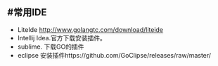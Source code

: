 #常用IDE
---
* LiteIde http://www.golangtc.com/download/liteide
* Intellij Idea.官方下载安装插件。
* sublime. 下载GO的插件
* eclipse 安装插件https://github.com/GoClipse/releases/raw/master/